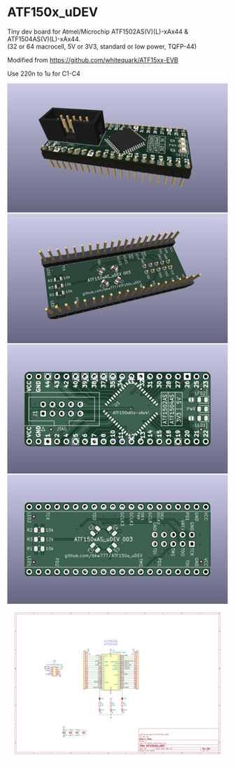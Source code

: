 # ATF150x_uDEV

Tiny dev board for Atmel/Microchip ATF1502AS(V)(L)-xAx44 & ATF1504AS(V)(L)-xAx44.  
(32 or 64 macrocell, 5V or 3V3, standard or low power, TQFP-44)

Modified from https://github.com/whitequark/ATF15xx-EVB

Use 220n to 1u for C1-C4

![](PCB/out/ATF150xAS_uDEV.jpg)
![](PCB/out/ATF150xAS_uDEV.2.jpg)
![](PCB/out/ATF150xAS_uDEV.top.jpg)
![](PCB/out/ATF150xAS_uDEV.bot.jpg)
![](PCB/out/ATF150xAS_uDEV.svg)
